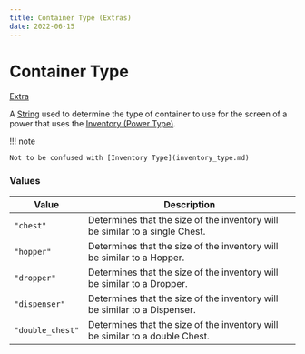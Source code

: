 ```yaml
---
title: Container Type (Extras)
date: 2022-06-15
---
```


#   Container Type

[Extra](../extras.md)

A [String](../../types/data_types/string.md) used to determine the type of container to use for the screen of a power that uses the [Inventory (Power Type)](../../types/power_types/inventory.md).

!!! note

    Not to be confused with [Inventory Type](inventory_type.md)


### Values

Value | Description
------|------------
`"chest"` | Determines that the size of the inventory will be similar to a single Chest.
`"hopper"` | Determines that the size of the inventory will be similar to a Hopper.
`"dropper"` | Determines that the size of the inventory will be similar to a Dropper.
`"dispenser"` | Determines that the size of the inventory will be similar to a Dispenser.
`"double_chest"` | Determines that the size of the inventory will be similar to a double Chest.
